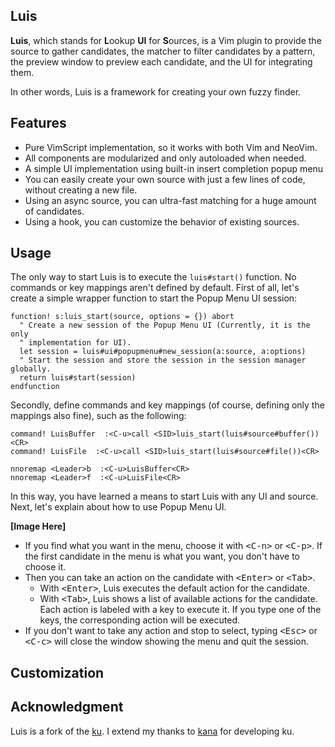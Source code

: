 ## Luis

**Luis**, which stands for **L**ookup **UI** for **S**ources, is a Vim plugin to provide the source to gather candidates, the matcher to filter candidates by a pattern, the preview window to preview each candidate, and the UI for integrating them.

In other words, Luis is a framework for creating your own fuzzy finder.

## Features

- Pure VimScript implementation, so it works with both Vim and NeoVim.
- All components are modularized and only autoloaded when needed.
- A simple UI implementation using built-in insert completion popup menu
- You can easily create your own source with just a few lines of code, without
  creating a new file.
- Using an async source, you can ultra-fast matching for a huge amount of
  candidates.
- Using a hook, you can customize the behavior of existing sources.

## Usage

The only way to start Luis is to execute the `luis#start()` function. No commands or key mappings aren't defined by default. First of all, let's create a simple wrapper function to start the Popup Menu UI session:

```vim
function! s:luis_start(source, options = {}) abort
  " Create a new session of the Popup Menu UI (Currently, it is the only
  " implementation for UI).
  let session = luis#ui#popupmenu#new_session(a:source, a:options)
  " Start the session and store the session in the session manager globally.
  return luis#start(session)
endfunction
```

Secondly, define commands and key mappings (of course, defining only the mappings also fine), such as the following:

```vim
command! LuisBuffer  :<C-u>call <SID>luis_start(luis#source#buffer())<CR>
command! LuisFile  :<C-u>call <SID>luis_start(luis#source#file())<CR>

nnoremap <Leader>b  :<C-u>LuisBuffer<CR>
nnoremap <Leader>f  :<C-u>LuisFile<CR>
```

In this way, you have learned a means to start Luis with any UI and source. Next, let's explain about how to use Popup Menu UI.

**[Image Here]**

- If you find what you want in the menu, choose it with <kbd>&lt;C-n&gt;</kbd> or <kbd>&lt;C-p&gt;</kbd>. If the first candidate in the menu is what you want, you don't have to choose it.
- Then you can take an action on the candidate with <kbd>&lt;Enter&gt;</kbd> or <kbd>&lt;Tab&gt;</kbd>.
  - With <kbd>&lt;Enter&gt;</kbd>, Luis executes the default action for the candidate.
  - With <kbd>&lt;Tab&gt;</kbd>, Luis shows a list of available actions for the candidate. Each action is labeled with a key to execute it. If you type one of the keys, the corresponding action will be executed.
- If you don't want to take any action and stop to select, typing <kbd>&lt;Esc&gt;</kbd> or <kbd>&lt;C-c&gt;</kbd> will close the window showing the menu and quit the session.

## Customization

## Acknowledgment

Luis is a fork of the [ku](https://github.com/kana/vim-ku). I extend my thanks to [kana](https://github.com/kana) for developing ku.
